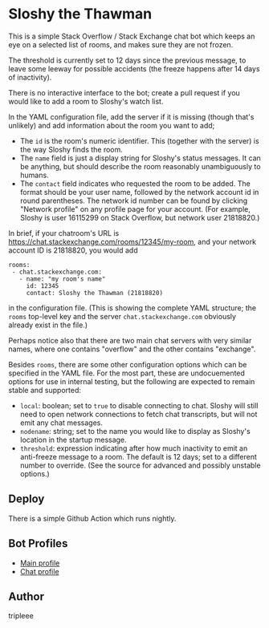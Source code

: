 # Sloshy the Thawman

This is a simple Stack Overflow / Stack Exchange chat bot
which keeps an eye on a selected list of rooms,
and makes sure they are not frozen.

The threshold is currently set to 12 days since the previous message,
to leave some leeway for possible accidents
(the freeze happens after 14 days of inactivity).

There is no interactive interface to the bot;
create a pull request if you would like to add a room
to Sloshy's watch list.

In the YAML configuration file, add the server if it is missing
(though that's unlikely)
and add information about the room you want to add;

* The `id` is the room's numeric identifier.
  This (together with the server) is the way Sloshy finds the room.
* The `name` field is just a display string for Sloshy's status messages.
  It can be anything, but should describe the room
  reasonably unambiguously to humans.
* The `contact` field indicates who requested the room to be added.
  The format should be your user name,
  followed by the network account id in round parentheses.
  The network id number can be found by clicking "Network profile"
  on any profile page for your account.
  (For example, Sloshy is user 16115299 on Stack Overflow,
  but network user 21818820.)

In brief, if your chatroom's URL is
https://chat.stackexchange.com/rooms/12345/my-room,
and your network account ID is 21818820, you would add
```
rooms:
 - chat.stackexchange.com:
   - name: "my room's name"
     id: 12345
     contact: Sloshy the Thawman (21818820)
```
in the configuration file.
(This is showing the complete YAML structure;
the `rooms` top-level key
and the server `chat.stackexchange.com` obviously already exist
in the file.)

Perhaps notice also that there are two main chat servers
with very similar names,
where one contains "overflow" and the other contains "exchange".

Besides `rooms`, there are some other configuration options
which can be specified in the YAML file.
For the most part, these are undocuemented options
for use in internal testing,
but the following are expected to remain stable and supported:

* `local`: boolean; set to `true` to disable connecting to chat.
  Sloshy will still need to open network connections
  to fetch chat transcripts, but will not emit any chat messages.
* `nodename`: string; set to the name you would like to display
  as Sloshy's location in the startup message.
* `threshold`: expression indicating after how much inactivity
  to emit an anti-freeze message to a room.
  The default is 12 days; set to a different number to override.
  (See the source for advanced and possibly unstable options.)

## Deploy

There is a simple Github Action which runs nightly.


## Bot Profiles

* [Main profile](https://stackoverflow.com/users/16115299/sloshy)
* [Chat profile](https://chat.stackoverflow.com/users/16115299/sloshy)


## Author

tripleee
